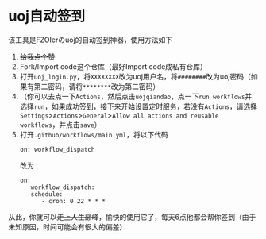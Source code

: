 # uoj自动签到

该工具是FZOIerのuoj的自动签到神器，使用方法如下

1. ~~给我点个赞~~
2. Fork/Import code这个仓库（最好Import code成私有仓库）
3. 打开`uoj_login.py`，将`XXXXXXXX`改为uoj用户名，将`########`改为uoj密码（如果有第二密码，请将`********`改为第二密码）
4. （你可以去点一下`Actions`，然后点击`uojqiandao`，点一下`run workflows`并选择`run`，如果成功签到，接下来开始设置定时服务，若没有`Actions`，请选择`Settings`>`Actions`>`General`>`Allow all actions and reusable workflows`，并点击`save`）
5. 打开`.github/workflows/main.yml`，将以下代码
   ``` ymal
   on: workflow_dispatch
   ```
   改为
   ``` ymal
   on: 
      workflow_dispatch: 
      schedule:
         - cron: 0 22 * * *
   ```
从此，你就可以~~走上人生巅峰~~，愉快的使用它了，每天6点他都会帮你签到（由于未知原因，时间可能会有很大的偏差）
